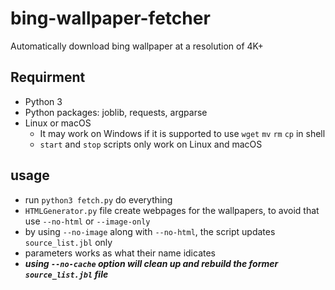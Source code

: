 # bing-wallpaper-fetcher
Automatically download bing wallpaper at a resolution of 4K+

## Requirment
- Python 3
- Python packages: joblib, requests, argparse
- Linux or macOS 
  - It may work on Windows if it is supported to use `wget` `mv` `rm` `cp` in shell
  - `start` and `stop` scripts only work on Linux and macOS

## usage
- run `python3 fetch.py` do everything
- `HTMLGenerator.py` file create webpages for the wallpapers, to avoid that use `--no-html` or `--image-only`
- by using `--no-image` along with  `--no-html`, the script updates `source_list.jbl` only   
- parameters works as what their name idicates
- ***using `--no-cache` option will clean up and rebuild the former `source_list.jbl` file***
